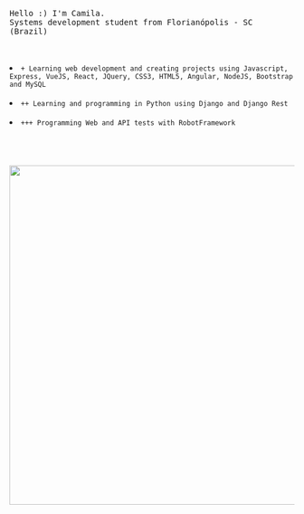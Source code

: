 <p align="center">
  <br>
  <br>
  <br>
  <p><samp>Hello :) I'm Camila.<br> Systems development student from Florianópolis - SC (Brazil)</samp></p>
  <br>
  <br>
  <li><code>+ Learning web development and creating projects using Javascript, Express, VueJS, React, JQuery, CSS3, HTML5, Angular, NodeJS, Bootstrap and MySQL</code></li>
  <br>
  <li><code>++ Learning and programming in Python using Django and Django Rest</code></li>
  <br>
  <li><code>+++ Programming Web and API tests with RobotFramework</code></li>
  <br>
  <br>
  <br>
  <br>
  <img src="https://media.giphy.com/media/3o6Zt6ML6BklcajjsA/giphy.gif" width="600"/>
</p>
